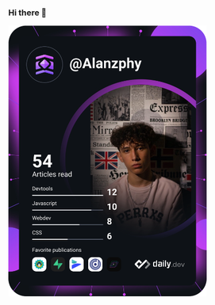 ### Hi there 👋

<a href="https://app.daily.dev/Alanzphy"><img src="devcard.svg" width="400" alt="Alan Ruiz's Dev Card"/></a>
